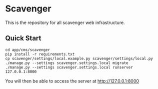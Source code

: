 # Scavenger

This is the repository for all scavenger web infrastructure.

## Quick Start

    cd app/cms/scavenger
    pip install -r requirements.txt
    cp scavenger/settings/local.example.py scavenger/settings/local.py
    ./manage.py --settings scavenger.settings.local migrate
    ./manage.py --settings scavenger.settings.local runserver 127.0.0.1:8000

You will then be able to access the server at http://127.0.0.1:8000
